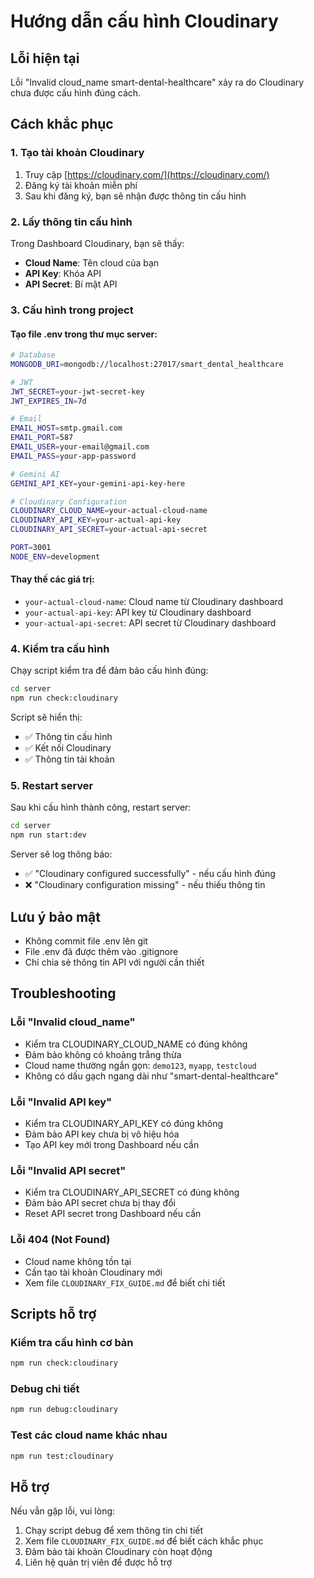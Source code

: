 # Hướng dẫn cấu hình Cloudinary

## Lỗi hiện tại
Lỗi "Invalid cloud_name smart-dental-healthcare" xảy ra do Cloudinary chưa được cấu hình đúng cách.

## Cách khắc phục

### 1. Tạo tài khoản Cloudinary
1. Truy cập [https://cloudinary.com/](https://cloudinary.com/)
2. Đăng ký tài khoản miễn phí
3. Sau khi đăng ký, bạn sẽ nhận được thông tin cấu hình

### 2. Lấy thông tin cấu hình
Trong Dashboard Cloudinary, bạn sẽ thấy:
- **Cloud Name**: Tên cloud của bạn
- **API Key**: Khóa API
- **API Secret**: Bí mật API

### 3. Cấu hình trong project

#### Tạo file .env trong thư mục server:
```bash
# Database
MONGODB_URI=mongodb://localhost:27017/smart_dental_healthcare

# JWT
JWT_SECRET=your-jwt-secret-key
JWT_EXPIRES_IN=7d

# Email
EMAIL_HOST=smtp.gmail.com
EMAIL_PORT=587
EMAIL_USER=your-email@gmail.com
EMAIL_PASS=your-app-password

# Gemini AI
GEMINI_API_KEY=your-gemini-api-key-here

# Cloudinary Configuration
CLOUDINARY_CLOUD_NAME=your-actual-cloud-name
CLOUDINARY_API_KEY=your-actual-api-key
CLOUDINARY_API_SECRET=your-actual-api-secret

PORT=3001
NODE_ENV=development
```

#### Thay thế các giá trị:
- `your-actual-cloud-name`: Cloud name từ Cloudinary dashboard
- `your-actual-api-key`: API key từ Cloudinary dashboard  
- `your-actual-api-secret`: API secret từ Cloudinary dashboard

### 4. Kiểm tra cấu hình
Chạy script kiểm tra để đảm bảo cấu hình đúng:
```bash
cd server
npm run check:cloudinary
```

Script sẽ hiển thị:
- ✅ Thông tin cấu hình
- ✅ Kết nối Cloudinary
- ✅ Thông tin tài khoản

### 5. Restart server
Sau khi cấu hình thành công, restart server:
```bash
cd server
npm run start:dev
```

Server sẽ log thông báo:
- ✅ "Cloudinary configured successfully" - nếu cấu hình đúng
- ❌ "Cloudinary configuration missing" - nếu thiếu thông tin

## Lưu ý bảo mật
- Không commit file .env lên git
- File .env đã được thêm vào .gitignore
- Chỉ chia sẻ thông tin API với người cần thiết

## Troubleshooting

### Lỗi "Invalid cloud_name"
- Kiểm tra CLOUDINARY_CLOUD_NAME có đúng không
- Đảm bảo không có khoảng trắng thừa
- Cloud name thường ngắn gọn: `demo123`, `myapp`, `testcloud`
- Không có dấu gạch ngang dài như "smart-dental-healthcare"

### Lỗi "Invalid API key"
- Kiểm tra CLOUDINARY_API_KEY có đúng không
- Đảm bảo API key chưa bị vô hiệu hóa
- Tạo API key mới trong Dashboard nếu cần

### Lỗi "Invalid API secret"
- Kiểm tra CLOUDINARY_API_SECRET có đúng không
- Đảm bảo API secret chưa bị thay đổi
- Reset API secret trong Dashboard nếu cần

### Lỗi 404 (Not Found)
- Cloud name không tồn tại
- Cần tạo tài khoản Cloudinary mới
- Xem file `CLOUDINARY_FIX_GUIDE.md` để biết chi tiết

## Scripts hỗ trợ

### Kiểm tra cấu hình cơ bản
```bash
npm run check:cloudinary
```

### Debug chi tiết
```bash
npm run debug:cloudinary
```

### Test các cloud name khác nhau
```bash
npm run test:cloudinary
```

## Hỗ trợ
Nếu vẫn gặp lỗi, vui lòng:
1. Chạy script debug để xem thông tin chi tiết
2. Xem file `CLOUDINARY_FIX_GUIDE.md` để biết cách khắc phục
3. Đảm bảo tài khoản Cloudinary còn hoạt động
4. Liên hệ quản trị viên để được hỗ trợ
